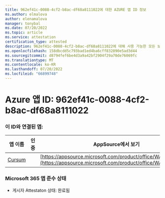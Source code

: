 ```yaml
---
title: 962ef41c-0088-4cf2-b8ac-df68a8111022에 대한 AZURE 앱 ID 정보
ms.author: elmalova
author: elenamalova
manager: tonybal
ms.date: 07/20/2022
ms.topic: article
ms.service: attestation
certification_type: attested
description: 962ef41c-0088-4cf2-b8ac-df68a8111022에 대해 사용 가능한 모든 보안 및 규정 준수 정보입니다.
ms.openlocfilehash: 158dbcdd5c793bad1ed4ba6cff832890e5ad3d44
ms.sourcegitcommit: d8794fef6be4d3a9a42bf2904f29a70de76069fc
ms.translationtype: MT
ms.contentlocale: ko-KR
ms.lasthandoff: 07/20/2022
ms.locfileid: "66899748"
---
```

# <a name="azure-app-id-962ef41c-0088-4cf2-b8ac-df68a8111022"></a>Azure 앱 ID: 962ef41c-0088-4cf2-b8ac-df68a8111022


### <a name="apps-associated-with-this-id"></a>이 ID와 연결된 앱:
| **앱 이름** | **인증** | **AppSource에서 보기** |
|--------------|---------------|-----------------------|
| [Cursum](../forward/WA200004407.md) |  | [https://appsource.microsoft.com/product/office/WA200004407](https://appsource.microsoft.com/product/office/WA200004407) |

### <a name="microsoft-365-app-compliance-status"></a>Microsoft 365 앱 준수 상태
- 게시자 Attestaton 상태: 완료됨
